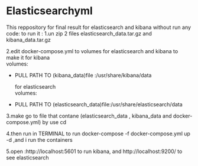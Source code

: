# Elasticsearchyml
This reppository for final result for elasticsearch and kibana without run any code:
to run it :
1.un zip 2 files elasticsearch_data.tar.gz and kibana_data.tar.gz


2.edit docker-compose.yml to volumes for elasticsearch and kibana  to make it 
for kibana  
volumes:
 - PULL PATH TO (kibana_data)file :/usr/share/kibana/data

   for elasticsearch  
volumes:
 - PULL PATH TO (elasticsearch_data)file:/usr/share/elasticsearch/data

3.make go  to file that contane (elasticsearch_data , kibana_data and docker-compose.yml) by use cd

4.then run in TERMINAL to run docker-compose -f docker-compose.yml up -d ,and i run the containers 

5.open :http://localhost:5601 to run kibana, and http://localhost:9200/ to see elasticsearch
 
          
